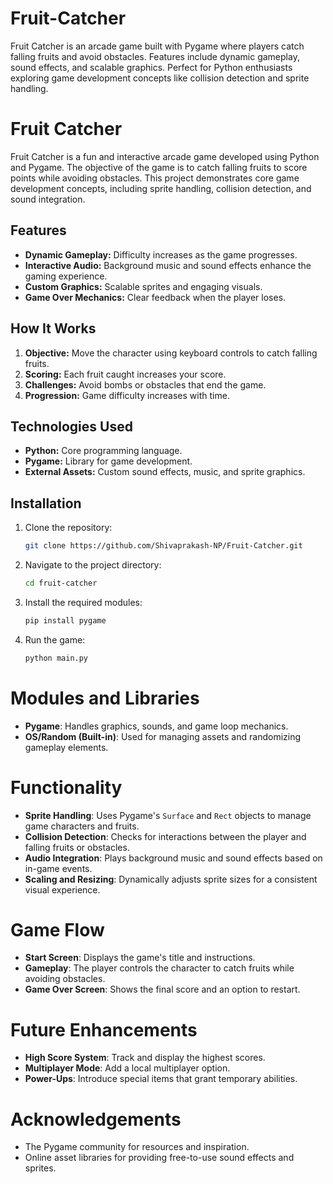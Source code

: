 # Fruit-Catcher
Fruit Catcher is an arcade game built with Pygame where players catch falling fruits and avoid obstacles. Features include dynamic gameplay, sound effects, and scalable graphics. Perfect for Python enthusiasts exploring game development concepts like collision detection and sprite handling.

# Fruit Catcher
Fruit Catcher is a fun and interactive arcade game developed using Python and Pygame. The objective of the game is to catch falling fruits to score points while avoiding obstacles. This project demonstrates core game development concepts, including sprite handling, collision detection, and sound integration.

## Features
- **Dynamic Gameplay:** Difficulty increases as the game progresses.
- **Interactive Audio:** Background music and sound effects enhance the gaming experience.
- **Custom Graphics:** Scalable sprites and engaging visuals.
- **Game Over Mechanics:** Clear feedback when the player loses.

## How It Works
1. **Objective:** Move the character using keyboard controls to catch falling fruits.
2. **Scoring:** Each fruit caught increases your score.
3. **Challenges:** Avoid bombs or obstacles that end the game.
4. **Progression:** Game difficulty increases with time.

## Technologies Used
- **Python:** Core programming language.
- **Pygame:** Library for game development.
- **External Assets:** Custom sound effects, music, and sprite graphics.

## Installation
1. Clone the repository:
   ```bash
   git clone https://github.com/Shivaprakash-NP/Fruit-Catcher.git
   ```
2. Navigate to the project directory:
   ```bash
   cd fruit-catcher
   ```
3. Install the required modules:
   ```bash
   pip install pygame
   ```
4. Run the game:
   ```bash
   python main.py
   ```

# Modules and Libraries
- **Pygame**: Handles graphics, sounds, and game loop mechanics.
- **OS/Random (Built-in)**: Used for managing assets and randomizing gameplay elements.

# Functionality
- **Sprite Handling**: Uses Pygame's `Surface` and `Rect` objects to manage game characters and fruits.
- **Collision Detection**: Checks for interactions between the player and falling fruits or obstacles.
- **Audio Integration**: Plays background music and sound effects based on in-game events.
- **Scaling and Resizing**: Dynamically adjusts sprite sizes for a consistent visual experience.

# Game Flow
- **Start Screen**: Displays the game's title and instructions.
- **Gameplay**: The player controls the character to catch fruits while avoiding obstacles.
- **Game Over Screen**: Shows the final score and an option to restart.

# Future Enhancements
- **High Score System**: Track and display the highest scores.
- **Multiplayer Mode**: Add a local multiplayer option.
- **Power-Ups**: Introduce special items that grant temporary abilities.

# Acknowledgements
- The Pygame community for resources and inspiration.
- Online asset libraries for providing free-to-use sound effects and sprites.
